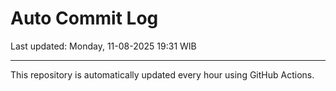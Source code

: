 # Auto Commit Log

Last updated: Monday, 11-08-2025 19:31 WIB

---

This repository is automatically updated every hour using GitHub Actions.
